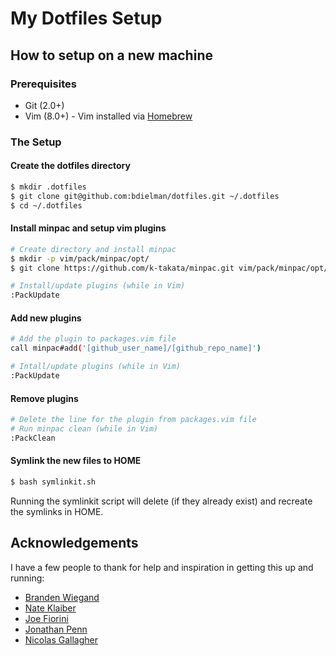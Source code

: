 # My Dotfiles Setup

## How to setup on a new machine

### Prerequisites

* Git (2.0+)
* Vim (8.0+) - Vim installed via [Homebrew](https://brew.sh)

### The Setup

#### Create the dotfiles directory

```bash
$ mkdir .dotfiles
$ git clone git@github.com:bdielman/dotfiles.git ~/.dotfiles
$ cd ~/.dotfiles
```

#### Install minpac and setup vim plugins

```bash
# Create directory and install minpac
$ mkdir -p vim/pack/minpac/opt/
$ git clone https://github.com/k-takata/minpac.git vim/pack/minpac/opt/minpac

# Install/update plugins (while in Vim)
:PackUpdate
```

#### Add new plugins

```bash
# Add the plugin to packages.vim file
call minpac#add('[github_user_name]/[github_repo_name]')

# Intall/update plugins (while in Vim)
:PackUpdate
```

#### Remove plugins

```bash
# Delete the line for the plugin from packages.vim file
# Run minpac clean (while in Vim)
:PackClean
```

#### Symlink the new files to HOME

```bash
$ bash symlinkit.sh
```

Running the symlinkit script will delete (if they already exist) and recreate the symlinks in HOME.

## Acknowledgements

I have a few people to thank for help and inspiration in getting this up and running:

* [Branden Wiegand](https://github.com/wiegand)
* [Nate Klaiber](https://github.com/nateklaiber)
* [Joe Fiorini](https://github.com/joefiorini)
* [Jonathan Penn](https://github.com/jonathanpenn)
* [Nicolas Gallagher](https://github.com/necolas)
